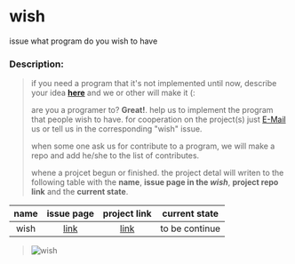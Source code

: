 # wish
issue what program do you wish to have


### Description:
>
> if you need a program that it's not implemented until now, describe your idea **[here](https://github.com/DistroTEAM/wish/issues/new)** and we or other will make it (:
>
> are you a programer to? __Great!__. help us to implement the program that people wish to have. for cooperation on the project(s) just [E-Mail](https://mail.google.com/mail/u/0/#inbox?compose=new) us or tell us in the corresponding "wish" issue.
>
> when some one ask us for contribute to a program, we will make a repo and add he/she to the list of contributes.
>
> whene a projcet begun or finished. the project detal will writen to the following table with the __name__, __issue page in the *wish*__, __project repo link__ and the __current state__.

| name | issue page | project link | current state |
|:------:|:----------:|:-------------:|:--------------:|
| wish | [link](https://github.com/DistroTEAM/wish/issues/) |[link](https://github.com/DistroTEAM/wish/issues/new)| to be continue |


> ![wish](https://s4.uupload.ir/files/wish_lfa3.jpg)
